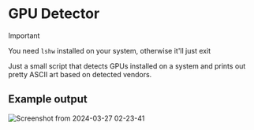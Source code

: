 # GPU Detector

>[!IMPORTANT]
>You need `lshw` installed on your system, otherwise it'll just exit

Just a small script that detects GPUs installed on a system and prints out pretty ASCII art based on detected vendors.

## Example output
![Screenshot from 2024-03-27 02-23-41](https://github.com/Jefferson-tan/GPU-detector-script/assets/56427943/249a30c6-4202-4994-a756-3a1e0ef99d5f)
